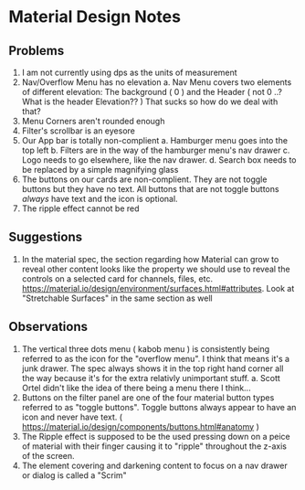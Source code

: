 
# Material Design Notes

## Problems
1. I am not currently using dps as the units of measurement
1. Nav/Overflow Menu has no elevation
  a. Nav Menu covers two elements of different elevation: The background ( 0 ) and the Header ( not 0 ..? What is the header Elevation?? )
     That sucks so how do we deal with that?
1. Menu Corners aren't rounded enough
1. Filter's scrollbar is an eyesore
1. Our App bar is totally non-complient
   a. Hamburger menu goes into the top left
   b. Filters are in the way of the hamburger menu's nav drawer
   c. Logo needs to go elsewhere, like the nav drawer.
   d. Search box needs to be replaced by a simple magnifying glass
1. The buttons on our cards are non-complient.  They are not toggle buttons but they have no text.  All buttons that 
   are not toggle buttons _always_ have text and the icon is optional. 
1. The ripple effect cannot be red

## Suggestions
1. In the material spec, the section regarding how Material can grow to reveal other content looks like the property we should use
   to reveal the controls on a selected card for channels, files, etc. https://material.io/design/environment/surfaces.html#attributes.      Look at "Stretchable Surfaces" in the same section as well 

## Observations
1. The vertical three dots menu ( kabob menu ) is consistently being referred to as the icon for the "overflow menu".  I think 
   that means it's a junk drawer.  The spec always shows it in the top right hand corner all the way because it's for the extra 
   relativly unimportant stuff.
   a. Scott Ortel didn't like the idea of there being a menu there I think...
1. Buttons on the filter panel are one of the four material button types referred to as "toggle buttons". Toggle buttons always appear
   to have an icon and never have text. ( https://material.io/design/components/buttons.html#anatomy )
1. The Ripple effect is supposed to be the used pressing down on a peice of material with their finger causing it to "ripple" throughout
   the z-axis of the screen.
1. The element covering and darkening content to focus on a nav drawer or dialog is called a "Scrim"
